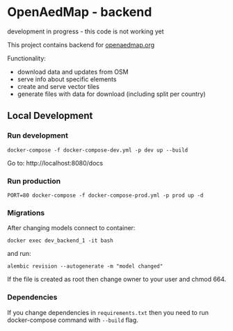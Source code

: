 # OpenAedMap - backend

development in progress - this code is not working yet

This project contains backend for [openaedmap.org](openaedmap.org)

Functionality:
- download data and updates from OSM
- serve info about specific elements
- create and serve vector tiles
- generate files with data for download (including split per country)

## Local Development

### Run development
```
docker-compose -f docker-compose-dev.yml -p dev up --build
```

Go to: http://localhost:8080/docs

### Run production
```
PORT=80 docker-compose -f docker-compose-prod.yml -p prod up -d
```

### Migrations

After changing models
connect to container:
```
docker exec dev_backend_1 -it bash
```
and run:
```
alembic revision --autogenerate -m "model changed"
```

If the file is created as root then change owner to your user and chmod 664.

### Dependencies

If you change dependencies in `requirements.txt` then you need to run docker-compose command with `--build` flag.
